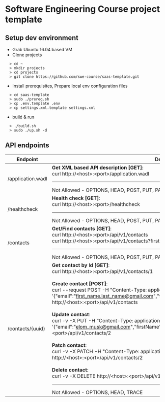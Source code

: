 
# Software Engineering Course project template

## Setup dev environment
* Grab Ubuntu 16.04 based VM
* Clone projects
```
  > cd ~
  > mkdir projects
  > cd projects
  > git clone https://github.com/swe-course/saas-template.git
```
* Install prerequisites, Prepare local env configuration files
```
  > cd saas-template
  > sudo ./prereq.sh
  > cp .env.template .env
  > cp settings.xml.template settings.xml
```
* build & run
```
  > ./build.sh
  > sudo ./up.sh -d
```

## API endpoints

| Endpoint | Details |
| --- | --- |
| /application.wadl | **Get XML based API description [GET]**:<br/>curl http://\<host\>:\<port\>/application.wadl<br/><hr/>Not Allowed - OPTIONS, HEAD, POST, PUT, PATCH, DELETE, TRACE |
| /healthcheck | **Health check [GET]**:<br/>curl http://\<host\>:\<port\>/healthcheck<br/><hr/>Not Allowed - OPTIONS, HEAD, POST, PUT, PATCH, DELETE, TRACE |
| /contacts | **Get/Find contacts [GET]**:<br/>curl http://\<host\>:\<port\>/api/v1/contacts<br/>curl http://\<host\>:\<port\>/api/v1/contacts?firstName=John&email=.\*unknown.com<br/><hr/>Not Allowed - OPTIONS, HEAD, POST, PUT, PATCH, DELETE, TRACE |
| /contacts/{uuid} | **Get contact by Id [GET]**:<br/>curl http://\<host\>:\<port\>/api/v1/contacts/1<br/><br/>**Create contact [POST]**:<br/>curl --request POST -H "Content-Type: application/json" -d '{"email":"first_name.last_name@gmail.com","firstName":"first_name","lastName":"last_name"}' http://\<host\>:\<port\>/api/v1/contacts<br/><br/>**Update contact**:<br/>curl -v -X PUT -H "Content-Type: application/json" -d '{"email":"elom_musk@gmail.com","firstName":"Elon","lastName":"Musk"}' http://\<host\>:\<port\>/api/v1/contacts/2<br/><br/>**Patch contact**:<br/>curl -v -X PATCH -H "Content-Type: application/json" -d '{"email":"elom.musk@gmail.com"}' http://\<host\>:\<port\>/api/v1/contacts/2<br/><br/>**Delete contact**:<br/>curl -v -X DELETE http://\<host\>:\<port\>/api/v1/contacts/2<br/><hr/>Not Allowed - OPTIONS, HEAD, TRACE |
